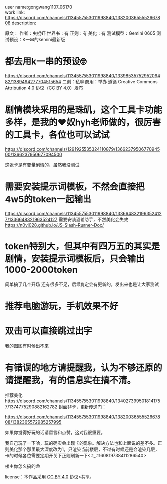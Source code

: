 user name:gongwang1107_06170  
work link: https://discord.com/channels/1134557553011998840/1382003655552667808
description: 

原文：
作者：虫棍虾
世界书：有
正则：有
美化：有
测试模型：Gemini 0605
测试预设：K一串的kemini最新版
# 都去用k一串的预设🤓
https://discord.com/channels/1134557553011998840/1339853575295209482/1389494277704515654
二创：私聊
商用：举办
遵循 Creative Commons Attribution 4.0 协议（CC BY 4.0）发布

# 剧情模块采用的是珠矶，这个工具卡功能多样，是我的❤️奴hyh老师做的，很厉害的工具卡，各位也可以试试
https://discord.com/channels/1291925535324110879/1366237950677094500/1366237950677094500

这张卡是有变量剧情的，虽然我没测试
# 需要安装提示词模板，不然会直接把4w5的token一起输出
https://discord.com/channels/1134557553011998840/1336648321963524127/1336648321963524127
需要安装酒馆助手，不然美化会失效
https://n0vi028.github.io/JS-Slash-Runner-Doc/

# token特别大，但其中有四万五的其实是剧情，安装提示词模板后，只会输出1000-2000token

简单搞了几个开场
还有很多不足，后续肯定会有更新的，发出来也是让大家测试

# 推荐电脑游玩，手机效果不好

# 双击可以直接跳过出字

我的图图有时候出不来

# 有错误的地方请提醒我，认为不够还原的请提醒我，有的信息实在搞不清。

推荐美化https://discord.com/channels/1134557553011998840/1340273995018141757/1374775290882162782
封面非卡，更新传送门：

https://discord.com/channels/1134557553011998840/1382003655552667808/1382365572985257995



如果你觉得好玩的话请留言和点赞，这对我很重要。

我自己玩了一下哈，玩的确实会出现卡的现象。解决方法也和上面说的差不多。正则美化那个那里最大深度改为1，只渲染当前楼层，不过有时候还是会渲染几层，卡的时候各位需要定期开关下正则刷新一下<:1_:1160819738411286540>

楼主你怎么搞的😡


 license：本作品采用 [CC BY
 4.0](https://creativecommons.org/licenses/by/4.0/) 协议>共享。
